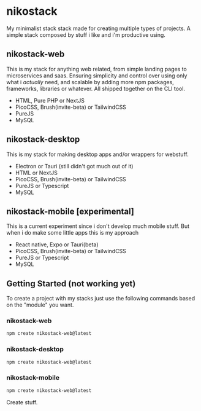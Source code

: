 # nikostack
My minimalist stack stack made for creating multiple types of projects. A simple stack composed by stuff i like and i'm productive using.

## nikostack-web
This is my stack for anything web related, from simple landing pages to microservices and saas. Ensuring simplicity and control over using only what i *actually* need, and scalable by adding more npm packages, frameworks, libraries or whatever. All shipped together on the CLI tool.
- HTML, Pure PHP or NextJS
- PicoCSS, Brush(invite-beta) or TailwindCSS
- PureJS
- MySQL

## nikostack-desktop
This is my stack for making desktop apps and/or wrappers for webstuff.
- Electron or Tauri (still didn't got much out of it)
- HTML or NextJS
- PicoCSS, Brush(invite-beta) or TailwindCSS
- PureJS or Typescript
- MySQL

## nikostack-mobile [experimental]
This is a current experiment since i don't develop much mobile stuff. But when i do make some little apps this is my approach
- React native, Expo or Tauri(beta)
- PicoCSS, Brush(invite-beta) or TailwindCSS
- PureJS or Typescript
- MySQL

## Getting Started (not working yet)
To create a project with my stacks just use the following commands based on the "module" you want.
### nikostack-web
```bash
npm create nikostack-web@latest
```
### nikostack-desktop
```bash
npm create nikostack-web@latest
```
### nikostack-mobile
```bash
npm create nikostack-web@latest
```

Create stuff.
